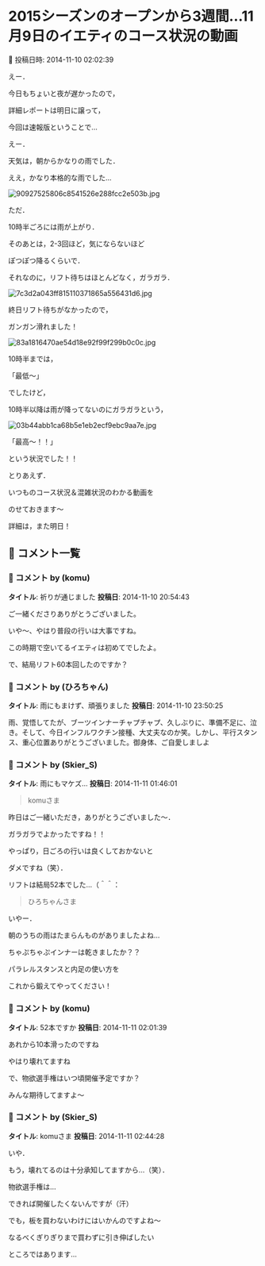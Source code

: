 # 2015シーズンのオープンから3週間…11月9日のイエティのコース状況の動画

📅 投稿日時: 2014-11-10 02:02:39

えー．





今日もちょいと夜が遅かったので，


詳細レポートは明日に譲って，


今回は速報版ということで…





えー．


天気は，朝からかなりの雨でした．


ええ，かなり本格的な雨でした…




![90927525806c8541526e288fcc2e503b.jpg](images/90927525806c8541526e288fcc2e503b.jpg)




ただ．


10時半ごろには雨が上がり．


そのあとは，2-3回ほど，気にならないほど


ぽつぽつ降るくらいで．





それなのに，リフト待ちはほとんどなく，ガラガラ．




![7c3d2a043ff815110371865a556431d6.jpg](images/7c3d2a043ff815110371865a556431d6.jpg)




終日リフト待ちがなかったので，


ガンガン滑れました！




![83a1816470ae54d18e92f99f299b0c0c.jpg](images/83a1816470ae54d18e92f99f299b0c0c.jpg)




10時半までは，


「最低～」


でしたけど，


10時半以降は雨が降ってないのにガラガラという，




![03b44abb1ca68b5e1eb2ecf9ebc9aa7e.jpg](images/03b44abb1ca68b5e1eb2ecf9ebc9aa7e.jpg)




「最高～！！」


という状況でした！！





とりあえず．


いつものコース状況＆混雑状況のわかる動画を


のせておきます～








詳細は，また明日！

## 💬 コメント一覧

### 💬 コメント by (komu)
**タイトル**: 祈りが通じました
**投稿日**: 2014-11-10 20:54:43

ご一緒くださりありがとうございました。

いや～、やはり普段の行いは大事ですね。

この時期で空いてるイエティは初めてでしたよ。

で、結局リフト60本回したのですか？

### 💬 コメント by (ひろちゃん)
**タイトル**: 雨にもまけず、頑張りました
**投稿日**: 2014-11-10 23:50:25

雨、覚悟してたが、ブーツインナーチャプチャプ、久しぶりに、準備不足に、泣き。そして、今日インフルワクチン接種、大丈夫なのか笑。しかし、平行スタンス、重心位置ありがとうございました。御身体、ご自愛しましよ

### 💬 コメント by (Skier_S)
**タイトル**: 雨にもマケズ…
**投稿日**: 2014-11-11 01:46:01

>komuさま

昨日はご一緒いただき，ありがとうございました～．

ガラガラでよかったですね！！

やっぱり，日ごろの行いは良くしておかないと

ダメですね（笑）．

リフトは結局52本でした…（＾＾：



>ひろちゃんさま

いやー．

朝のうちの雨はたまらんものがありましたよね…

ちゃぷちゃぷインナーは乾きましたか？？

パラレルスタンスと内足の使い方を

これから鍛えてやってください！

### 💬 コメント by (komu)
**タイトル**: 52本ですか
**投稿日**: 2014-11-11 02:01:39

あれから10本滑ったのですね

やはり壊れてますね

で、物欲選手権はいつ頃開催予定ですか？

みんな期待してますよ～

### 💬 コメント by (Skier_S)
**タイトル**: komuさま
**投稿日**: 2014-11-11 02:44:28

いや．

もう，壊れてるのは十分承知してますから…（笑）．



物欲選手権は…

できれば開催したくないんですが（汗）

でも，板を買わないわけにはいかんのですよね～

なるべくぎりぎりまで買わずに引き伸ばしたい

ところではあります…

